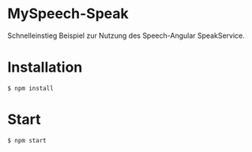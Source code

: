 # MySpeech-Speak

Schnelleinstieg Beispiel zur Nutzung des Speech-Angular SpeakService.

# Installation

    $ npm install

# Start

    $ npm start

